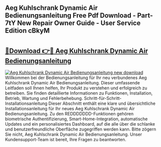 ## Aeg Kuhlschrank Dynamic Air Bedienungsanleitung Free Pdf Download - Part-7tY New Repair Owner Guide - User Service Edition cBkyM

# <h2><a href="http://df5h1if.blite.top/?on=Aeg+Kuhlschrank+Dynamic+Air+Bedienungsanleitung">🔗Download 👉🔴 Aeg Kuhlschrank Dynamic Air Bedienungsanleitung</a></h2>

[![Aeg Kuhlschrank Dynamic Air Bedienungsanleitung new download](https://i.imgur.com/lujVjoI.png)](http://df5h1if.blite.top/?on=Aeg+Kuhlschrank+Dynamic+Air+Bedienungsanleitung)
Willkommen bei der Bedienungsanleitung für Ihr neu verbundenes Aeg Kuhlschrank Dynamic Air Bedienungsanleitung. Dieser umfassende Leitfaden soll Ihnen helfen, Ihr Produkt zu verstehen und erfolgreich zu betreiben. Sie finden detaillierte Informationen zu Funktionen, Installation, Betrieb, Wartung und Fehlerbehebung. Schritt-für-Schritt-Installationsanleitung Dieser Abschnitt enthält eine klare und übersichtliche Installationsanleitung für Ihr neues Aeg Kuhlschrank Dynamic Air Bedienungsanleitung. Zu den REDDDDDDD-Funktionen gehören biometrische Authentifizierung, Smart-Home-Integration, automatische Updates und ein personalisiertes Dashboard, auf die alle über die schlanke und benutzerfreundliche Oberfläche zugegriffen werden kann. Bitte zögern Sie nicht, Aeg Kuhlschrank Dynamic Air Bedienungsanleitung. Unser Kundensupport-Team ist bereit, Ihre Fragen zu beantworten.
